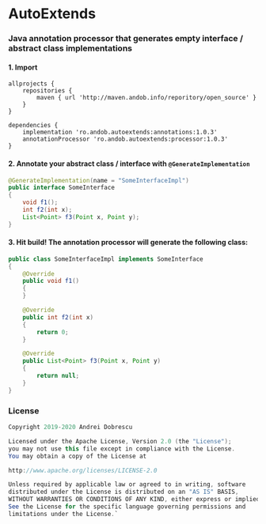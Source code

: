 # AutoExtends

### Java annotation processor that generates empty interface / abstract class implementations

#### 1. Import

```
allprojects {
    repositories {
        maven { url 'http://maven.andob.info/reporitory/open_source' }
    }
}
```
```
dependencies {
    implementation 'ro.andob.autoextends:annotations:1.0.3'
    annotationProcessor 'ro.andob.autoextends:processor:1.0.3'
}
```

#### 2. Annotate your abstract class / interface with ``@GenerateImplementation``

```java
@GenerateImplementation(name = "SomeInterfaceImpl")
public interface SomeInterface
{
    void f1();
    int f2(int x);
    List<Point> f3(Point x, Point y);
}
```

#### 3. Hit build! The annotation processor will generate the following class:

```java
public class SomeInterfaceImpl implements SomeInterface
{
    @Override
    public void f1()
    {
    }

    @Override
    public int f2(int x)
    {
        return 0;
    }

    @Override
    public List<Point> f3(Point x, Point y)
    {
        return null;
    }
}
```

### License

```java
Copyright 2019-2020 Andrei Dobrescu

Licensed under the Apache License, Version 2.0 (the "License");
you may not use this file except in compliance with the License.
You may obtain a copy of the License at

http://www.apache.org/licenses/LICENSE-2.0

Unless required by applicable law or agreed to in writing, software
distributed under the License is distributed on an "AS IS" BASIS,
WITHOUT WARRANTIES OR CONDITIONS OF ANY KIND, either express or implied.
See the License for the specific language governing permissions and
limitations under the License.`
```
